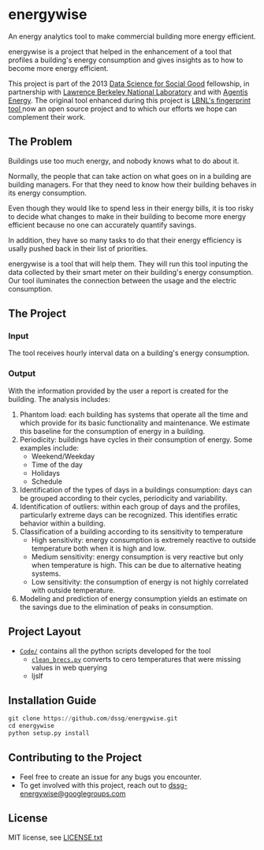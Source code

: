 energywise
==========

An energy analytics tool to make commercial building more energy efficient.

energywise is a project that helped in the enhancement of a tool that profiles a building's energy consumption and gives insights as to how to become more energy efficient. 

This project is part of the 2013 [Data Science for Social Good](http://dssg.io) fellowship, in partnership with [Lawrence Berkeley National Laboratory](http://www.lbl.gov/) and with [Agentis Energy](http://agentisenergy.com/). The original tool enhanced during this project is [LBNL's fingerprint tool ](https://fingerprint.lbl.gov/) now an open source project and to which our efforts we hope can complement their work.


## The Problem
Buildings use too much energy, and nobody knows what to do about it.

Normally, the people that can take action on what goes on in a building are building managers. For that they need to know how their building behaves in its energy consumption. 

Even though they would like to spend less in their energy bills, it is too risky to decide what changes to make in their building to become more energy efficient because no one can accurately quantify savings.

In addition, they have so many tasks to do that their energy efficiency is usally pushed back in their list of priorities. 

energywise is a tool that will help them. They will run this tool inputing the data collected by their smart meter on their building's energy consumption. Our tool iluminates the connection between the usage and the electric consumption.


## The Project

### Input

The tool receives hourly interval data on a building's energy consumption. 

### Output

With the information provided by the user a report is created for the building. The analysis includes:

1. Phantom load: each building has systems that operate all the time and which provide for its basic functionality and maintenance. We estimate this baseline for the consumption of energy in a building.
2. Periodicity: buildings have cycles in their consumption of energy. Some examples include:  
	- Weekend/Weekday
	- Time of the day 
	- Holidays
	- Schedule
3. Identification of the types of days in a buildings consumption: days can be grouped according to their cycles, periodicity and variability. 
4. Identification of outliers: within each group of days and the profiles, particularly extreme days can be recognized. This identifies erratic behavior within a building.
5. Classification of a building according to its sensitivity to temperature
	- High sensitivity: energy consumption is extremely reactive to outside temperature both when it is high and low.
	- Medium sensitivity: energy consumption is very reactive but only when temperature is high. This can be due to alternative heating systems.
	- Low sensitivity: the consumption of energy is not highly correlated with outside temperature.
6. Modeling and prediction of energy consumption yields an estimate on the savings due to the elimination of peaks in consumption.

## Project Layout

* [`Code/`](Code) contains all the python scripts developed for the tool
    + [`clean_brecs.py`](Code/clean_brecs.py) converts to cero temperatures that were missing values in web querying
    + ljslf

## Installation Guide
```python
git clone https://github.com/dssg/energywise.git
cd energywise
python setup.py install
```

## Contributing to the Project
- Feel free to create an issue for any bugs you encounter.
- To get involved with this project, reach out to <dssg-energywise@googlegroups.com>

## License
MIT license, see [LICENSE.txt](LICENSE.txt)
